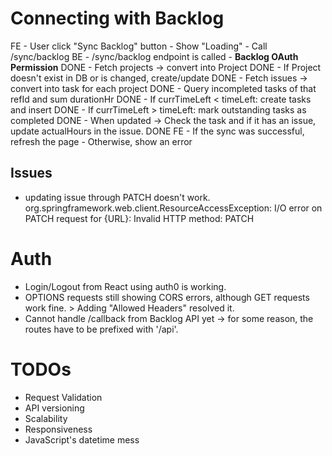 # Connecting with Backlog

FE  - User click "Sync Backlog" button
    - Show "Loading"
    - Call /sync/backlog
BE  - /sync/backlog endpoint is called
    - **Backlog OAuth Permission** DONE
    - Fetch projects -> convert into Project DONE
    - If Project doesn't exist in DB or is changed, create/update DONE
    - Fetch issues -> convert into task for each project DONE
    - Query incompleted tasks of that refId and sum durationHr DONE
    - If currTimeLeft < timeLeft: create tasks and insert DONE
    - If currTimeLeft > timeLeft: mark outstanding tasks as completed DONE
    - When updated -> Check the task and if it has an issue, update actualHours in the issue. DONE
FE  - If the sync was successful, refresh the page
    - Otherwise, show an error

## Issues
- updating issue through PATCH doesn't work.
org.springframework.web.client.ResourceAccessException: I/O error on PATCH request for {URL}: Invalid HTTP method: PATCH

# Auth

- Login/Logout from React using auth0 is working.
- OPTIONS requests still showing CORS errors, although GET requests work fine. > Adding "Allowed Headers" resolved it.
- Cannot handle /callback from Backlog API yet -> for some reason, the routes have to be prefixed with '/api'.

# TODOs

- Request Validation
- API versioning
- Scalability
- Responsiveness
- JavaScript's datetime mess
